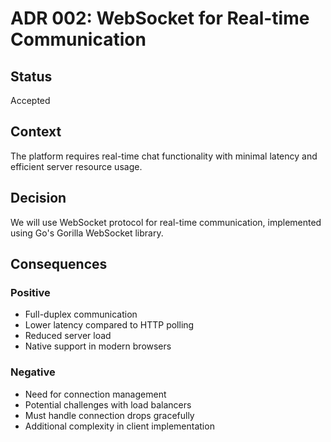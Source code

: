 # ADR 002: WebSocket for Real-time Communication

## Status
Accepted

## Context
The platform requires real-time chat functionality with minimal latency and efficient server resource usage.

## Decision
We will use WebSocket protocol for real-time communication, implemented using Go's Gorilla WebSocket library.

## Consequences
### Positive
- Full-duplex communication
- Lower latency compared to HTTP polling
- Reduced server load
- Native support in modern browsers

### Negative
- Need for connection management
- Potential challenges with load balancers
- Must handle connection drops gracefully
- Additional complexity in client implementation
